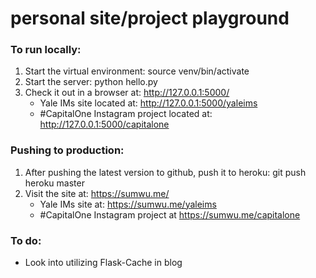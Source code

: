personal site/project playground
====================

### To run locally:
1. Start the virtual environment: source venv/bin/activate
2. Start the server: python hello.py
3. Check it out in a browser at: http://127.0.0.1:5000/
	- Yale IMs site located at: http://127.0.0.1:5000/yaleims
	- #CapitalOne Instagram project located at: http://127.0.0.1:5000/capitalone

### Pushing to production:
1. After pushing the latest version to github, push it to heroku: git push heroku master
2. Visit the site at: https://sumwu.me/
	- Yale IMs site at: https://sumwu.me/yaleims
	- #CapitalOne Instagram project at https://sumwu.me/capitalone

### To do:
* Look into utilizing Flask-Cache in blog